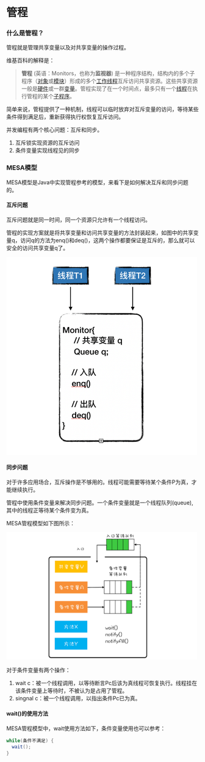# 管程

### 什么是管程？

管程就是管理共享变量以及对共享变量的操作过程。

维基百科的解释是：

> **管程** (英语：Monitors，也称为**监视器**) 是一种程序结构，结构内的多个子程序（[对象](https://zh.wikipedia.org/wiki/对象_(计算机科学))或[模块](https://zh.wikipedia.org/wiki/模組_(程式設計))）形成的多个[工作线程](https://zh.wikipedia.org/wiki/工作_(資訊科學))互斥访问共享资源。这些共享资源一般是[硬件](https://zh.wikipedia.org/w/index.php?title=硬體裝置&action=edit&redlink=1)或一群[变量](https://zh.wikipedia.org/wiki/變數)。管程实现了在一个时间点，最多只有一个[线程](https://zh.wikipedia.org/wiki/线程)在执行管程的某个[子程序](https://zh.wikipedia.org/wiki/子程序)。

简单来说，管程提供了一种机制，线程可以临时放弃对互斥变量的访问，等待某些条件得到满足后，重新获得执行权恢复互斥访问。

并发编程有两个核心问题：互斥和同步。

1. 互斥锁实现资源的互斥访问
2. 条件变量实现线程见的同步

### MESA模型

MESA模型是Java中实现管程参考的模型，来看下是如何解决互斥和同步问题的。

#### 互斥问题

互斥问题就是同一时间，同一个资源只允许有一个线程访问。

管程的实现方案就是将共享变量和访问共享变量的方法封装起来，如图中的共享变量q，访问q的方法为enq()和deq()，这两个操作都要保证是互斥的，那么就可以安全的访问共享变量q了。

<img src="../img/monitors.png" alt="管程互斥访问" width = "500px" />

#### 同步问题

对于许多应用场合，互斥操作是不够用的。线程可能需要等待某个条件P为真，才能继续执行。

管程中使用条件变量来解决同步问题。一个条件变量就是一个线程队列(queue), 其中的线程正等待某个条件变为真。

MESA管程模型如下图所示：

<img src="../img/monitor2.png" alt="MESA管程模型" width = "500px" />

对于条件变量有两个操作：

1. wait c：被一个线程调用，以等待断言Pc后该为真线程可恢复执行。线程挂在该条件变量上等待时，不被认为是占用了管程。
2. singnal c：被一个线程调用，以指出条件Pc已为真。

#### wait()的使用方法

MESA管程模型中，wait使用方法如下，条件变量使用也可以参考：

````java
while(条件不满足) {
  wait();
}
````